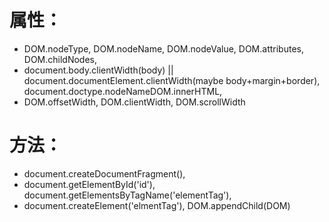 # 属性： 

* DOM.nodeType, DOM.nodeName, DOM.nodeValue, DOM.attributes, DOM.childNodes,
* document.body.clientWidth(body) || document.documentElement.clientWidth(maybe body+margin+border), document.doctype.nodeNameDOM.innerHTML, 
* DOM.offsetWidth, DOM.clientWidth, DOM.scrollWidth

# 方法：
* document.createDocumentFragment(), 
* document.getElementById('id'), document.getElementsByTagName('elementTag'), 
* document.createElement('elmentTag'), DOM.appendChild(DOM)
